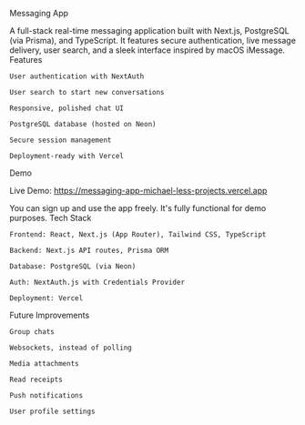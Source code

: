 Messaging App

A full-stack real-time messaging application built with Next.js, PostgreSQL (via Prisma), and TypeScript. It features secure authentication, live message delivery, user search, and a sleek interface inspired by macOS iMessage.
Features

    User authentication with NextAuth

    User search to start new conversations

    Responsive, polished chat UI

    PostgreSQL database (hosted on Neon)

    Secure session management

    Deployment-ready with Vercel

Demo

Live Demo: https://messaging-app-michael-less-projects.vercel.app

You can sign up and use the app freely. It's fully functional for demo purposes.
Tech Stack

    Frontend: React, Next.js (App Router), Tailwind CSS, TypeScript

    Backend: Next.js API routes, Prisma ORM

    Database: PostgreSQL (via Neon)

    Auth: NextAuth.js with Credentials Provider

    Deployment: Vercel
    
Future Improvements

    Group chats

    Websockets, instead of polling

    Media attachments

    Read receipts

    Push notifications

    User profile settings
